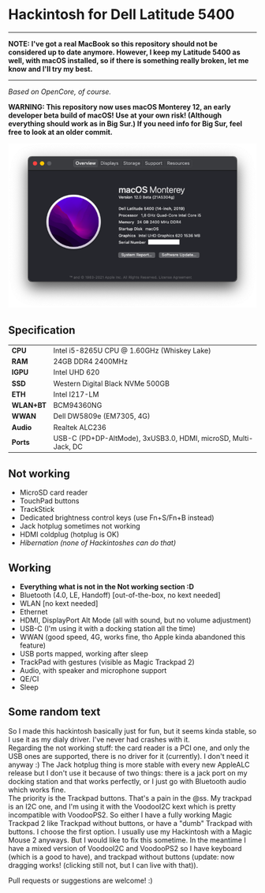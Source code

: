 # Hackintosh for Dell Latitude 5400

---
**NOTE: I've got a real MacBook so this repository should not be considered up to date anymore. However, I keep my Latitude 5400 as well, with macOS installed, so if there is something really broken, let me know and I'll try my best.**

---

*Based on OpenCore, of course.*

**WARNING: This repository now uses macOS Monterey 12, an early developer beta build of macOS! Use at your own risk! (Although everything should work as in Big Sur.) If you need info for Big Sur, feel free to look at an older commit.**

![About my Mac](.img/system.png)

## Specification

| | |
|-|-|
|**CPU**|Intel i5-8265U CPU @ 1.60GHz (Whiskey Lake)|
|**RAM**|24GB DDR4 2400MHz|
|**IGPU**|Intel UHD 620|
|**SSD**|Western Digital Black NVMe 500GB|
|**ETH**|Intel I217-LM|
|**WLAN+BT**|BCM94360NG|
|**WWAN**|Dell DW5809e (EM7305, 4G)|
|**Audio**|Realtek ALC236|
|**Ports**|USB-C (PD+DP-AltMode), 3xUSB3.0, HDMI, microSD, Multi-Jack, DC|

## Not working

- MicroSD card reader
- TouchPad buttons
- TrackStick
- Dedicated brightness control keys (use Fn+S/Fn+B instead)
- Jack hotplug sometimes not working
- HDMI coldplug (hotplug is OK)
- *Hibernation (none of Hackintoshes can do that)*

## Working

- **Everything what is not in the Not working section :D**
- Bluetooth (4.0, LE, Handoff) [out-of-the-box, no kext needed]
- WLAN [no kext needed]
- Ethernet
- HDMI, DisplayPort Alt Mode (all with sound, but no volume adjustment)
- USB-C (I'm using it with a docking station all the time)
- WWAN (good speed, 4G, works fine, tho Apple kinda abandoned this feature)
- USB ports mapped, working after sleep
- TrackPad with gestures (visible as Magic Trackpad 2)
- Audio, with speaker and microphone support
- QE/CI
- Sleep

## Some random text

So I made this hackintosh basically just for fun, but it seems kinda stable, so I use it as my dialy driver. I've never had crashes with it.  
Regarding the not working stuff: the card reader is a PCI one, and only the USB ones are supported, there is no driver for it (currently). I don't need it anyway :) The Jack hotplug thing is more stable with every new AppleALC release but I don't use it because of two things: there is a jack port on my docking station and that works perfectly, or I just go with Bluetooth audio which works fine.  
The priority is the Trackpad buttons. That's a pain in the @ss. My trackpad is an I2C one, and I'm using it with the VoodooI2C kext which is pretty incompatible with VoodooPS2. So either I have a fully working Magic Trackpad 2 like Trackpad without buttons, or have a "dumb" Trackpad with buttons. I choose the first option. I usually use my Hackintosh with a Magic Mouse 2 anyways. But I would like to fix this sometime. In the meantime I have a mixed version of VoodooI2C and VoodooPS2 so I have keyboard (which is a good to have), and trackpad without buttons (update: now dragging works! (clicking still not, but I can live with that)).

Pull requests or suggestions are welcome! :)
